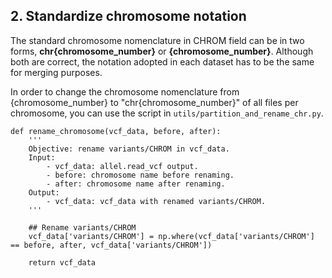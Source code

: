 ## 2. Standardize chromosome notation

The standard chromosome nomenclature in CHROM field can be in two forms, **chr{chromosome_number}** or **{chromosome_number}**. Although both are correct, the notation adopted in each dataset has to be the same for merging purposes.

In order to change the chromosome nomenclature from {chromosome_number} to "chr{chromosome_number}" of all files per chromosome, you can use the script in `utils/partition_and_rename_chr.py`.

````{python}
def rename_chromosome(vcf_data, before, after):
    '''
    Objective: rename variants/CHROM in vcf_data.
    Input:
        - vcf_data: allel.read_vcf output.
        - before: chromosome name before renaming.
        - after: chromosome name after renaming.
    Output:
        - vcf_data: vcf_data with renamed variants/CHROM.
    '''
    
    ## Rename variants/CHROM
    vcf_data['variants/CHROM'] = np.where(vcf_data['variants/CHROM'] == before, after, vcf_data['variants/CHROM'])
    
    return vcf_data
````
